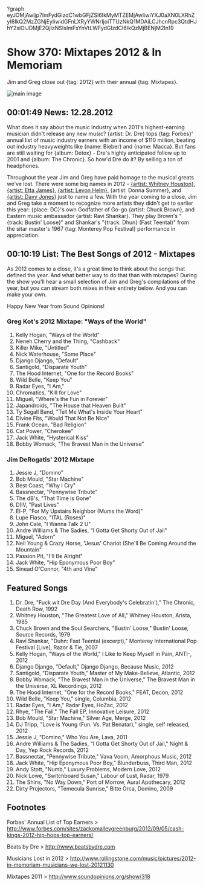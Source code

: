 ?graph eyJOMjAwIjp7ImFydGlzdC1wbGFjZSI6IkMyMTZEMjAwIiwiYXJ0aXN0LXRhZyI6IkQ2MzZGNjEyIiwidGFnLXRyYWNrIjoiTTUzNkQ1MDAiLCJhcnRpc3QtdHJhY2siOiJDMjE2QjIzNSIsImFsYnVtLWFydGlzdCI6IkQzMjBENjM2In19

# Show 370: Mixtapes 2012 & In Memoriam
Jim and Greg close out {tag: 2012} with their annual {tag: Mixtapes}.

![main image](http://static.soundopinions.org/images/mixtapes.jpg)

## 00:01:49 News: 12.28.2012
What does it say about the music industry when 2011's highest-earning musician didn't release any new music? {artist: Dr. Dre} tops {tag: Forbes}' annual list of music industry earners with an income of $110 million, beating out industry heavyweights like {name: Bieber} and {name: Macca}. But fans are still waiting for {album: Detox} - Dre's highly anticipated follow up to 2001 and {album: The Chronic}. So how'd Dre do it? By selling a ton of headphones.
                                                                
Throughout the year Jim and Greg have paid homage to the musical greats we've lost. There were some big names in 2012 - [{artist: Whitney Houston}](/show/325), [{artist: Etta James}](/show/322), [{artist: Levon Helm}](/show/335), {artist: Donna Summer}, and [{artist: Davy Jones}](/show/328) just to name a few. With the year coming to a close, Jim and Greg take a moment to recognize more artists they didn't get to earlier this year: {place: DC}'s own Godfather of Go-go {artist: Chuck Brown}, and Eastern music ambassador {artist: Ravi Shankar}. They play Brown's "{track: Bustin' Loose}" and Shankar's "{track: Dhun} (Fast Teental)" from the sitar master's 1967 {tag: Monterey Pop Festival} performance in appreciation.

## 00:10:19 List: The Best Songs of 2012 - Mixtapes

As 2012 comes to a close, it's a great time to think about the songs that defined the year. And what better way to do that than with mixtapes? During the show you'll hear a small selection of Jim and Greg's compilations of the year, but you can stream both mixes in their entirety below. And you can make your own.

Happy New Year from Sound Opinions!

### Greg Kot's 2012 Mixtape: "Ways of the World"
1. Kelly Hogan, "Ways of the World"
2. Neneh Cherry and the Thing, "Cashback"
3. Killer Mike, "Untitled"
4. Nick Waterhouse, "Some Place"
5. Django Django, "Default"
6. Santigold, "Disparate Youth"
7. The Hood Internet, "One for the Record Books"
8. Wild Belle, "Keep You"
9. Radar Eyes, "I Am,"
10. Chromatics, "Kill for Love"
11. Miguel, "Where's the Fun in Forever"
12. Japandroids, "The House that Heaven Built"
13. Ty Segall Band, "Tell Me What's Inside Your Heart"
14. Divine Fits, "Would That Not Be Nice"
15. Frank Ocean, "Bad Religion"
16. Cat Power, "Cherokee"
17. Jack White, "Hysterical Kiss"
18. Bobby Womack, "The Bravest Man in the Universe"



### Jim DeRogatis' 2012 Mixtape
1. Jessie J, "Domino"
2. Bob Mould, "Star Machine"
3. Best Coast, "Why I Cry"
4. Bassnectar, "Pennywise Tribute"
5. The dB's, "That Time is Gone"
6. DIIV, "Past Lives"
7. El-P, "For My Upstairs Neighbor (Mums the Word)"
8. Lupe Fiasco, "ITAL (Roses)"
9. John Cale, "I Wanna Talk 2 U"
10. Andre Williams & The Sadies, "I Gotta Get Shorty Out of Jail"
11. Miguel, "Adorn"
12. Neil Young & Crazy Horse, "Jesus' Chariot (She'll Be Coming Around the Mountain"
13. Passion Pit, "I'll Be Alright"
14. Jack White, "Hip Eponymous Poor Boy"
15. Sinead O'Connor, "4th and Vine"



## Featured Songs
1. Dr. Dre, "Fuck wit Dre Day (And Everybody's Celebratin')," The Chronic, Death Row, 1992
2. Whitney Houston, "The Greatest Love of All," Whitney Houston, Arista, 1985
3. Chuck Brown and the Soul Searchers, "Bustin' Loose," Bustin' Loose, Source Records, 1979
4. Ravi Shankar, "Duhn: Fast Teental (excerpt)," Monterey International Pop Festival [Live], Razor & Tie, 2007
5. Kelly Hogan, "Ways of the World," I Like to Keep Myself in Pain, ANTI-, 2012
6. Django Django, "Default," Django Django, Because Music, 2012
7. Santigold, "Disparate Youth," Master of My Make-Believe, Atlantic, 2012
8. Bobby Womack, "The Bravest Man in the Universe," The Bravest Man in the Universe, XL Recordings, 2012
9. The Hood Internet, "One for the Record Books," FEAT, Decon, 2012
10. Wild Belle, "Keep You," single, Columbia, 2012
11. Radar Eyes, "I Am," Radar Eyes, HoZac, 2012
12. Rhye, "The Fall," The Fall EP, Innovative Leisure, 2012
13. Bob Mould, "Star Machine," Silver Age, Merge, 2012
14. DJ Tripp, "Love is Young (Fun. Vs. Pat Benatar)," single, self released, 2012
15. Jessie J, "Domino," Who You Are, Lava, 2011
16. Andre Williams & The Sadies, "I Gotta Get Shorty Out of Jail," Night & Day, Yep Rock Records, 2012
17. Bassnectar, "Pennywise Tribute," Vava Voom, Amorphous Music, 2012
18. Jack White, "Hip Eponymous Poor Boy," Blunderbuss, Third Man, 2012
19. Andy Stott, "Numb," Luxury Problems, Modern Love, 2012
20. Nick Lowe, "Switchboard Susan," Labour of Lust, Radar, 1979
21. The Shins, "No Way Down," Port of Morrow, Aural Apothecary, 2012
22. Dirty Projectors, "Temecula Sunrise," Bitte Orca, Domino, 2009


## Footnotes

Forbes' Annual List of Top Earners > http://www.forbes.com/sites/zackomalleygreenburg/2012/09/05/cash-kings-2012-hip-hops-top-earners/

Beats by Dre > http://www.beatsbydre.com

Musicians Lost in 2012 > http://www.rollingstone.com/music/pictures/2012-in-memoriam-musicians-we-lost-20121130

Mixtapes 2011 > http://www.soundopinions.org/show/318